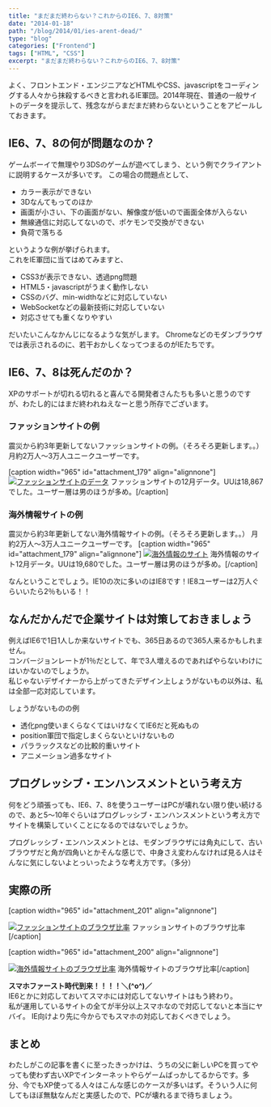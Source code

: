 ```yaml
---
title: "まだまだ終わらない？これからのIE6、7、8対策"
date: "2014-01-18"
path: "/blog/2014/01/ies-arent-dead/"
type: "blog"
categories: ["Frontend"]
tags: ["HTML", "CSS"]
excerpt: "まだまだ終わらない？これからのIE6、7、8対策"
---
```


よく、フロントエンド・エンジニアなどHTMLやCSS、javascriptをコーディングする人々から抹殺するべきと言われるIE軍団。2014年現在、普通の一般サイトのデータを提示して、残念ながらまだまだ終わらないということをアピールしておきます。

## IE6、7、8の何が問題なのか？

ゲームボーイで無理やり3DSのゲームが遊べてしまう、という例でクライアントに説明するケースが多いです。 この場合の問題点として、

- カラー表示ができない
- 3Dなんてもってのほか
- 画面が小さい、下の画面がない、解像度が低いので画面全体が入らない
- 無線通信に対応してないので、ポケモンで交換ができない
- 負荷で落ちる

というような例が挙げられます。   
 これをIE軍団に当てはめてみますと、

- CSS3が表示できない、透過png問題
- HTML5・javascriptがうまく動作しない
- CSSのバグ、min-widthなどに対応していない
- WebSocketなどの最新技術に対応していない
- 対応させても重くなりやすい

だいたいこんなかんじになるような気がします。 Chromeなどのモダンブラウザでは表示されるのに、若干おかしくなってつまるのがIEたちです。

## IE6、7、8は死んだのか？

XPのサポートが切れる切れると喜んでる開発者さんたちも多いと思うのですが、わたし的にはまだ終われねえなーと思う所存でございます。

### ファッションサイトの例

震災から約3年更新してないファッションサイトの例。（そろそろ更新します。。） 月約2万人～3万人ユニークユーザーです。

[caption width="965" id="attachment_179" align="alignnone"] [![ファッションサイトのデータ](https://tanshio.net/wp-content/uploads/pattern-2.png)](https://tanshio.net/wp-content/uploads/pattern-2.png) ファッションサイトの12月データ。UUは18,867でした。ユーザー層は男のほうが多め。[/caption]

### 海外情報サイトの例

震災から約3年更新してない海外情報サイトの例。（そろそろ更新します。。） 月約2万人～3万人ユニークユーザーです。 [caption width="965" id="attachment_179" align="alignnone"] [![海外情報のサイト](https://tanshio.net/wp-content/uploads/pattern-1.png)](https://tanshio.net/wp-content/uploads/pattern-1.png) 海外情報のサイト12月データ。UUは19,680でした。ユーザー層は男のほうが多め。[/caption]

なんということでしょう。IE10の次に多いのはIE8です！IE8ユーザーは2万人ぐらいいたら2％もいる！！

## なんだかんだで企業サイトは対策しておきましょう

例えばIE6で1日1人しか来ないサイトでも、365日あるので365人来るかもしれません。   
 コンバージョンレートが1％だとして、年で3人増えるのであればやらないわけにはいかないのでしょうか。   
 私じゃないデザイナーから上がってきたデザイン上しょうがないもの以外は、私は全部一応対応しています。

しょうがないものの例

- 透化png使いまくらなくてはいけなくてIE6だと死ぬもの
- position軍団で指定しまくらないといけないもの
- パララックスなどの比較的重いサイト
- アニメーション過多なサイト

## プログレッシブ・エンハンスメントという考え方

何をどう頑張っても、IE6、7、8を使うユーザーはPCが壊れない限り使い続けるので、あと5～10年ぐらいはプログレッシブ・エンハンスメントという考え方でサイトを構築していくことになるのではないでしょうか。

プログレッシブ・エンハンスメントとは、モダンブラウザには角丸にして、古いブラウザだと角が四角いとかそんな感じで、中身さえ変わんなければ見る人はそんなに気にしないよとっいったような考え方です。（多分）

## 実際の所

[caption width="965" id="attachment_201" align="alignnone"]

[![ファッションサイトのブラウザ比率](https://tanshio.net/wp-content/uploads/pattern1-2.png)](https://tanshio.net/wp-content/uploads/pattern1-2.png) ファッションサイトのブラウザ比率[/caption]

[caption width="965" id="attachment_200" align="alignnone"]

[![海外情報サイトのブラウザ比率](https://tanshio.net/wp-content/uploads/pattern2-2.png)](https://tanshio.net/wp-content/uploads/pattern2-2.png) 海外情報サイトのブラウザ比率[/caption]

**スマホファースト時代到来！！！！＼(^o^)／**  
 IE6とかに対応しておいてスマホには対応してないサイトはもう終わり。   
 私が運用しているサイトの全てが半分以上スマホなので対応してないと本当にヤバイ。 IE向けより先に今からでもスマホの対応しておくべきでしょう。

## まとめ

わたしがこの記事を書くに至ったきっかけは、うちの父に新しいPCを買ってやっても使わず古いXPでインターネットやらゲームばっかしてるからです。多分、今でもXP使ってる人々はこんな感じのケースが多いはず。そういう人に何してもほぼ無駄なんだと実感したので、PCが壊れるまで待ちましょう。
